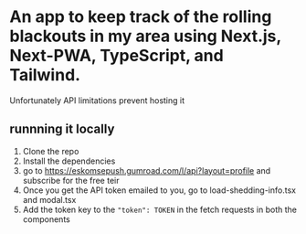 # An app to keep track of the rolling blackouts in my area using Next.js, Next-PWA, TypeScript, and Tailwind.

Unfortunately API limitations prevent hosting it

## runnning it locally

1. Clone the repo
2. Install the dependencies
3. go to https://eskomsepush.gumroad.com/l/api?layout=profile and subscribe for the free teir
4. Once you get the API token emailed to you, go to load-shedding-info.tsx and modal.tsx
5. Add the token key to the `"token": TOKEN` in the fetch requests in both the components
